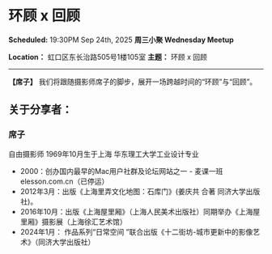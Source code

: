 # 环顾 x 回顾

**Scheduled:** 19:30PM Sep 24th, 2025
**周三小聚 Wednesday Meetup**

**Location：** 虹口区东长治路505号1楼105室
**主题：** 环顾 x 回顾

---

**【席子】** 我们将跟随摄影师席子的脚步，展开一场跨越时间的“环顾”与“回顾”。

## 关于分享者：

### 席子
自由摄影师
1969年10月生于上海
华东理工大学工业设计专业

*   2000：创办国内最早的Mac用户社群及论坛网站之一 - 麦课一班elesson.com.cn（已停运）
*   2012年3月：出版《上海里弄文化地图：石库门》(姜庆共 合著 同济大学出版社)。
*   2016年10月：出版《上海屋里厢》（上海人民美术出版社）同期举办《上海屋里厢》摄影展（上海徐汇艺术馆）
*   2024年1月： 作品系列“日常空间 ”联合出版《十二街坊-城市更新中的影像艺术》（同济大学出版社）


